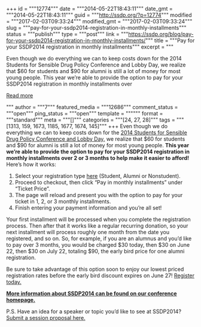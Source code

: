 +++
id = """12774"""
date = """2014-05-22T18:43:11"""
date_gmt = """2014-05-22T18:43:11"""
guid = """http://ssdp.org/?p=12774"""
modified = """2017-02-03T09:33:24"""
modified_gmt = """2017-02-03T09:33:24"""
slug = """pay-for-your-ssdp2014-registration-in-monthly-installments"""
status = """publish"""
type = """post"""
link = """https://ssdp.org/blog/pay-for-your-ssdp2014-registration-in-monthly-installments/"""
title = """Pay for your SSDP2014 registration in monthly installments"""
excerpt = """<p>Even though we do everything we can to keep costs down for the 2014 Students for Sensible Drug Policy Conference and Lobby Day, we realize that $60 for students and $90 for alumni is still a lot of money for most young people. This year we&#8217;re able to provide the option to pay for your SSDP2014 registration in monthly installments over</p>
<div class="h10"></div>
<p><a class="more-link2 flat" href="https://ssdp.org/blog/pay-for-your-ssdp2014-registration-in-monthly-installments/">Read more</a></p>
"""
author = """7"""
featured_media = """12686"""
comment_status = """open"""
ping_status = """open"""
template = """"""
format = """standard"""
meta = """[]"""
categories = """[24, 27, 28]"""
tags = """[1313, 159, 1673, 1185, 1677, 1674, 145]"""
+++
Even though we do everything we can to keep costs down for the <a href="http://ssdp.org/events/2014-conference-lobby-day/">2014 Students for Sensible Drug Policy Conference and Lobby Day,</a> we realize that $60 for students and $90 for alumni is still a lot of money for most young people. <strong>This year we&#8217;re able to provide the option to pay for your SSDP2014 registration in monthly installments over 2 or 3 months to help make it easier to afford!</strong> Here&#8217;s how it works:
<ol>
	<li>Select your registration type <a href="http://ssdp.nationbuilder.com/ssdp_2014">here</a> (Student, Alumni or Nonstudent).</li>
	<li>Proceed to checkout, then click &#8220;Pay in monthly installments&#8221; under &#8220;Ticket Price&#8221;.</li>
	<li>The page will reload and present you with the option to pay for your ticket in 1, 2, or 3 monthly installments.</li>
	<li>Finish entering your payment information and you&#8217;re all set!</li>
</ol>
Your first installment will be processed when you complete the registration process. Then after that it works like a regular recurring donation, so your next installment will process roughly one month from the date you registered, and so on. So, for example, if you are an alumnus and you&#8217;d like to pay over 3 months, you would be charged $30 today, then $30 on June 22, then $30 on July 22, totaling $90, the early bird price for one alumni registration.

Be sure to take advantage of this option soon to enjoy our lowest priced registration rates before the early bird discount expires on June 27! <a href="http://ssdp.nationbuilder.com/ssdp_2014">Register today.</a>

<strong><a href="http://ssdp.org/events/2014-conference-lobby-day/">More information about SSDP2014 can be found on our conference homepage.</a></strong>

P.S. Have an idea for a speaker or topic you&#8217;d like to see at SSDP2014? <a href="https://docs.google.com/a/ssdp.org/forms/d/1CK-jSSqJBSGBG3RU6_UwNAzg007AgZWuZAbKSG8HjZ0/viewform">Submit a session proposal here.</a>
